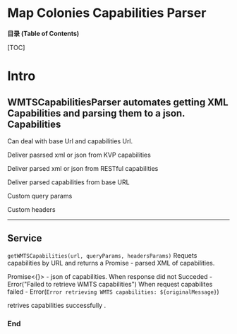 # Map Colonies Capabilities Parser





**目录 (Table of Contents)**

[TOC]

# Intro

WMTSCapabilitiesParser automates getting XML Capabilities and parsing them to a json.
Capabilities
-------------

Can deal with base Url and capabilities Url.

Deliver pasrsed xml or json from KVP capabilities 

Deliver parsed xml  or json from RESTful capabilities

Deliver parsed capabilities from base URL

Custom query params

Custom headers

----
Service
-------------

`getWMTSCapabilities(url, queryParams, headersParams)`
Requets capabilities by URL and returns a Promise - parsed XML of capabilities.

Promise<{}> - json of capabilities. 
When response did not Succeded - Error("Failed to retrieve WMTS capabilities")
When request capabilites failed - 
Error(`Error retrieving WMTS capabilities: ${originalMessage}`)

retrives capabilities successfully .


### End
